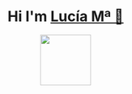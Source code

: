 <div align="center">
<h1>Hi I'm <a href="https://es.linkedin.com/in/luovtyrell">Lucía Mª 🌙</h1>
</div>
<div id="header" align="center">
  <img src="https://media1.tenor.com/m/nkYsPDoADwgAAAAC/computer-pixel-art.gif" width="100"/>
</div>
